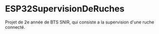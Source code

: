 # ESP32SupervisionDeRuches
Projet de 2e année de BTS SNIR, qui consiste a la supervision d'une ruche connecté.
